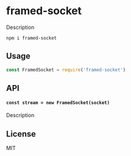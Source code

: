 # framed-socket

Description

```
npm i framed-socket
```

## Usage
```js
const FramedSocket = require('framed-socket')
```

## API

#### `const stream = new FramedSocket(socket)`

Description

## License
MIT
